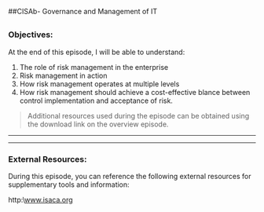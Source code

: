 ##CISAb- Governance and Management of IT
##
### Objectives:

At the end of this episode, I will be able to understand:

1. The role of risk management in the enterprise
2. Risk management in action
3. How risk management operates at multiple levels
4. How risk management should achieve a cost-effective blance between control implementation and acceptance of risk.

	

>Additional resources used during the episode can be obtained using the download link on the overview episode.

-----------------------------------------------------------






-----------------------------------------------------------
### External Resources:

During this episode, you can reference the following external resources for supplementary tools and information:

http:\www.isaca.org
